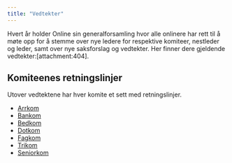 ```yaml
---
title: "Vedtekter"
---
```


Hvert år holder Online sin generalforsamling hvor alle onlinere har rett til å møte opp for å stemme over nye ledere for respektive komiteer, nestleder og leder, samt over nye saksforslag og vedtekter. Her finner dere gjeldende vedtekter:[attachment:404].

## Komiteenes retningslinjer
Utover vedtektene har hver komite et sett med retningslinjer.

- [Arrkom](retningslinjer-arrkom)
- [Bankom]()
- [Bedkom]()
- [Dotkom]()
- [Fagkom]()
- [Trikom]()
- [Seniorkom]()